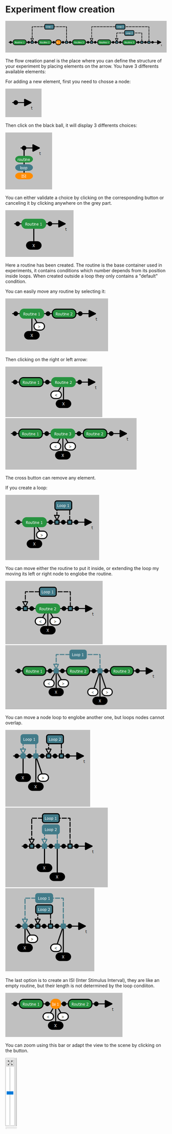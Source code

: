 
# Experiment flow creation

![Image](images/img_ui_flow_creation_0.png "icon")

The flow creation panel is the place where you can define the structure of your experiment by placing elements on the arrow.
You have 3 differents available elements:

For adding a new element, first you need to chosse a node:

![Image](images/img_ui_flow_creation_01.png "icon")

Then click on the black ball, it will display 3 differents choices:

![Image](images/img_ui_flow_creation_02.png "icon")

You can either validate a choice by clicking on the corresponding button or canceling it by clicking anywhere on the grey part.



![Image](images/img_ui_flow_creation_03.png "icon")

Here a routine has been created.
The routine is the base container used in experiments, it contains conditions which number depends from its position inside loops. When created outside a loop they only contains a "default" condition.

You can easily move any routine by selecting it: 

![Image](images/img_ui_flow_creation_04.png "icon")

Then clicking on the right or left arrow: 

![Image](images/img_ui_flow_creation_05.png "icon")
![Image](images/img_ui_flow_creation_06.png "icon")

The cross button can remove any element.


If you create a loop:

![Image](images/img_ui_flow_creation_07.png "icon")

You can move either the routine to put it inside, or extending the loop my moving its left or right node to englobe the routine.

![Image](images/img_ui_flow_creation_08.png "icon")
![Image](images/img_ui_flow_creation_09.png "icon")

You can move a node loop to englobe another one, but loops nodes cannot overlap.

![Image](images/img_ui_flow_creation_10.png "icon")
![Image](images/img_ui_flow_creation_11.png "icon")
![Image](images/img_ui_flow_creation_12.png "icon")

The last option is to create an ISI (Inter Stimulus Interval), they are like an empty routine, but their length is not determined by the loop condiiton.

![Image](images/img_ui_flow_creation_13.png "icon")

You can zoom using this bar or adapt the view to the scene by clicking on the button.

![Image](images/img_ui_flow_creation_14.png "icon")

